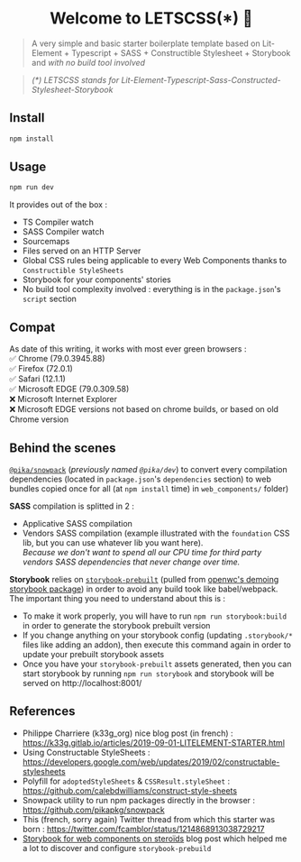 <h1 align="center">Welcome to LETSCSS(*) 👋</h1>

> A very simple and basic starter boilerplate template based on Lit-Element + Typescript + SASS + Constructible Stylesheet + Storybook and *with no build tool involved*

> _(*) LETSCSS stands for Lit-Element-Typescript-Sass-Constructed-Stylesheet-Storybook_

## Install

```sh
npm install
```

## Usage

```sh
npm run dev
```

It provides out of the box :
- TS Compiler watch
- SASS Compiler watch
- Sourcemaps
- Files served on an HTTP Server
- Global CSS rules being applicable to every Web Components thanks to `Constructible StyleSheets`
- Storybook for your components' stories
- No build tool complexity involved : everything is in the `package.json`'s `script` section

## Compat

As date of this writing, it works with most ever green browsers :  
✅ Chrome (79.0.3945.88)  
✅ Firefox (72.0.1)  
✅ Safari (12.1.1)  
✅ Microsoft EDGE (79.0.309.58)  
❌ Microsoft Internet Explorer  
❌ Microsoft EDGE versions not based on chrome builds, or based on old Chrome version  

## Behind the scenes

[`@pika/snowpack`](https://github.com/pikapkg/snowpack) (_previously named `@pika/dev`_) to convert every compilation dependencies
(located in `package.json`'s `dependencies` section) to web bundles copied once for all (at `npm install` time) in `web_components/` folder)

**SASS** compilation is splitted in 2 :
- Applicative SASS compilation
- Vendors SASS compilation (example illustrated with the `foundation` CSS lib, but you can use whatever lib you want here).   
  _Because we don't want to spend all our CPU time for third party vendors SASS dependencies that never change over time._


**Storybook** relies on [`storybook-prebuilt`](https://github.com/open-wc/storybook-prebuilt/) (pulled from 
[openwc's demoing storybook package](https://github.com/open-wc/open-wc/tree/master/packages/demoing-storybook)) in 
order to avoid any build took like babel/webpack.  
The important thing you need to understand about this is :
- To make it work properly, you will have to run `npm run storybook:build` in order to generate the storybook prebuilt version
- If you change anything on your storybook config (updating `.storybook/*` files like adding an addon), then execute this command
  again in order to update your prebuilt storybook assets
- Once you have your `storybook-prebuilt` assets generated, then you can start storybook by running `npm run storybook` and
  storybook will be served on http://localhost:8001/
 

## References

- Philippe Charriere (k33g_org) nice blog post (in french) : https://k33g.gitlab.io/articles/2019-09-01-LITELEMENT-STARTER.html
- Using Constructable StyleSheets : https://developers.google.com/web/updates/2019/02/constructable-stylesheets
- Polyfill for `adoptedStyleSheets` & `CSSResult.styleSheet` : https://github.com/calebdwilliams/construct-style-sheets
- Snowpack utility to run npm packages directly in the browser : https://github.com/pikapkg/snowpack
- This (french, sorry again) Twitter thread from which this starter was born : https://twitter.com/fcamblor/status/1214868913038729217
- [Storybook for web components on steroïds](https://dev.to/open-wc/storybook-for-web-components-on-steroids-4h29) blog post
  which helped me a lot to discover and configure `storybook-prebuild`